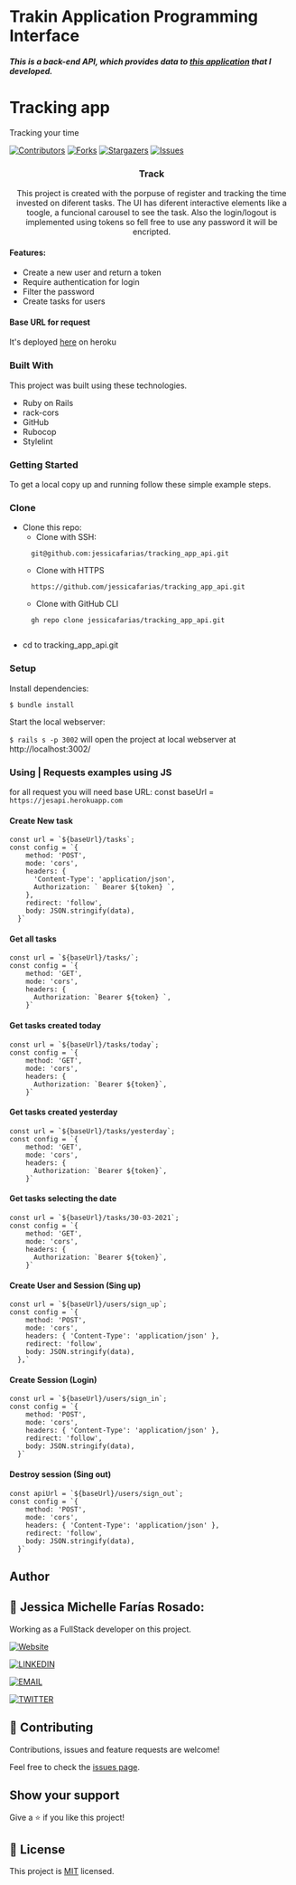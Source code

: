 # Trakin Application Programming Interface

##### This is a back-end API, which provides data to [this application](https://github.com/jessicafarias/tracking_app/tree/feature/app) that I developed.

# Tracking app
Tracking your time

[![Contributors][contributors-shield]][contributors-url]
[![Forks][forks-shield]][forks-url]
[![Stargazers][stars-shield]][stars-url]
[![Issues][issues-shield]][issues-url]

<!-- PROJECT LOGO -->
  <h3 align="center">Track</h3>

  <p align="center">
    This project is created with the porpuse of register and tracking the time invested on diferent tasks. The UI has diferent interactive elements like a toogle, a funcional carousel to see the task. Also the login/logout is implemented using tokens so fell free to use any password it will be encripted.<br /></p>

<!-- ABOUT THE PROJECT -->

#### Features:
- Create a new user and return a token
- Require authentication for login
- Filter the password
- Create tasks for users

#### Base URL for request
It's deployed [here](https://jesapi.herokuapp.com) on heroku

### Built With
This project was built using these technologies.
* Ruby on Rails
* rack-cors
* GitHub
* Rubocop
* Stylelint


### Getting Started
To get a local copy up and running follow these simple example steps.

### Clone
* Clone this repo:
  - Clone with SSH:
  ```
    git@github.com:jessicafarias/tracking_app_api.git
  ```
  - Clone with HTTPS
  ```
    https://github.com/jessicafarias/tracking_app_api.git
  ```
  - Clone with GitHub CLI
  ```
    gh repo clone jessicafarias/tracking_app_api.git
    
 - cd to tracking_app_api.git


### Setup

Install dependencies:

```
$ bundle install
```

Start the local webserver:

```$ rails s -p 3002``` will open the project at local webserver at http://localhost:3002/ 

### Using | Requests examples using JS

for all request you will need base URL:
const baseUrl = `https://jesapi.herokuapp.com`


#### Create New task
```
const url = `${baseUrl}/tasks`;
const config = `{
    method: 'POST',
    mode: 'cors',
    headers: {
      'Content-Type': 'application/json',
      Authorization: ` Bearer ${token} `,
    },
    redirect: 'follow',
    body: JSON.stringify(data),
  }`
```

#### Get all tasks
```
const url = `${baseUrl}/tasks/`;
const config = `{
    method: 'GET',
    mode: 'cors',
    headers: {
      Authorization: `Bearer ${token} `,
    }`
```

#### Get tasks created today
```
const url = `${baseUrl}/tasks/today`;
const config = `{
    method: 'GET',
    mode: 'cors',
    headers: {
      Authorization: `Bearer ${token}`,
    }`
```

#### Get tasks created yesterday

```
const url = `${baseUrl}/tasks/yesterday`;
const config = `{
    method: 'GET',
    mode: 'cors',
    headers: {
      Authorization: `Bearer ${token}`,
    }`
```

#### Get tasks selecting the date

```
const url = `${baseUrl}/tasks/30-03-2021`;
const config = `{
    method: 'GET',
    mode: 'cors',
    headers: {
      Authorization: `Bearer ${token}`,
    }`
```

#### Create User and Session (Sing up)
```
const url = `${baseUrl}/users/sign_up`;
const config = `{
    method: 'POST',
    mode: 'cors',
    headers: { 'Content-Type': 'application/json' },
    redirect: 'follow',
    body: JSON.stringify(data),
  },`
```

#### Create Session (Login)
```
const url = `${baseUrl}/users/sign_in`;
const config = `{
    method: 'POST',
    mode: 'cors',
    headers: { 'Content-Type': 'application/json' },
    redirect: 'follow',
    body: JSON.stringify(data),
  }`
```

#### Destroy session (Sing out)
```
const apiUrl = `${baseUrl}/users/sign_out`;
const config = `{
    method: 'POST',
    mode: 'cors',
    headers: { 'Content-Type': 'application/json' },
    redirect: 'follow',
    body: JSON.stringify(data),
  }`
```


## Author

## 👤 Jessica Michelle Farías Rosado:
Working as a FullStack developer on this project.

 [![Website](https://img.shields.io/badge/-Website-black?style=for-the-badge&logo=Julia&logoColor=white)](https://jessicafarias.github.io/)

 [![LINKEDIN](https://img.shields.io/badge/-LINKEDIN-0077B5?style=for-the-badge&logo=Linkedin&logoColor=white)](https://www.linkedin.com/in/jessica-michelle-farias-rosado/)

 [![EMAIL](https://img.shields.io/badge/-EMAIL-D14836?style=for-the-badge&logo=Mail.Ru&logoColor=white)](mailto:jessica.farias.rosado@gmail.com)
 
 [![TWITTER](https://img.shields.io/badge/-TWITTER-1DA1F2?style=for-the-badge&logo=Twitter&logoColor=white)](https://twitter.com/FariasRosado)


## 🤝 Contributing

Contributions, issues and feature requests are welcome!

Feel free to check the [issues page](https://github.com/jessicafarias/tracking_app_api/issues).

## Show your support

Give a :star: if you like this project!



<!-- MARKDOWN LINKS & IMAGES -->
<!-- https://www.markdownguide.org/basic-syntax/#reference-style-links -->
[contributors-shield]: https://img.shields.io/github/contributors/jessicafarias/tracking_app_api.svg?style=flat-square
[contributors-url]: https://github.com/jessicafarias/tracking_app_api/graphs/contributors
[forks-shield]: https://img.shields.io/github/forks/jessicafarias/tracking_app_api.svg?style=flat-square
[forks-url]: https://github.com/jessicafarias/tracking_app_api/network/members
[stars-shield]: https://img.shields.io/github/stars/jessicafarias/tracking_app_api.svg?style=flat-square
[stars-url]: https://github.com/jessicafarias/tracking_app_api/stargazers
[issues-shield]: https://img.shields.io/github/issues/jessicafarias/tracking_app_api.svg?style=flat-square
[issues-url]: https://github.com/jessicafarias/tracking_app_api/issues

## 📝 License

This project is [MIT](https://opensource.org/licenses/MIT) licensed.
